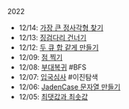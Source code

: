 2022 
* 12/14: [가장 큰 정사각형 찾기](https://school.programmers.co.kr/learn/courses/30/lessons/12905)
* 12/13: [징검다리 건너기](https://school.programmers.co.kr/learn/courses/30/lessons/64062)
* 12/12: [두 큐 합 같게 만들기](https://school.programmers.co.kr/learn/courses/30/lessons/118667)
* 12/09: [점 찍기](https://school.programmers.co.kr/learn/courses/30/lessons/140107)
* 12/08: [부대복귀](https://school.programmers.co.kr/learn/courses/30/lessons/132266) #BFS
* 12/07: [입국심사](https://school.programmers.co.kr/learn/courses/30/lessons/43238) #이진탐색
* 12/06: [JadenCase 문자열 만들기](https://school.programmers.co.kr/learn/courses/30/lessons/12951#)
* 12/05: [최댓값과 최솟값](https://school.programmers.co.kr/learn/courses/30/lessons/12939)
